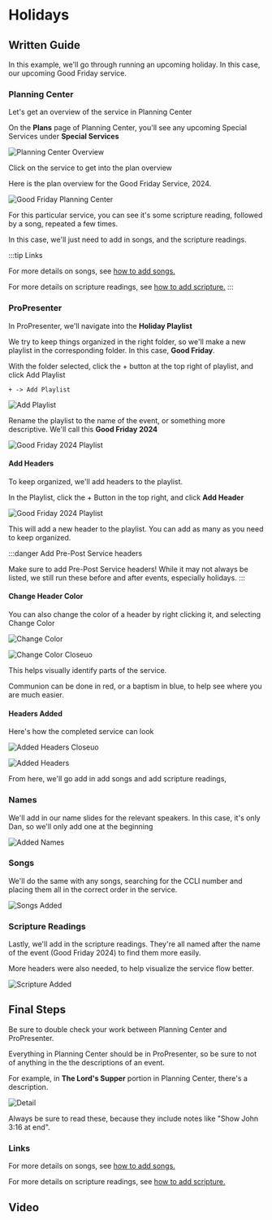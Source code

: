 # Holidays

## Written Guide

In this example, we'll go through running an upcoming holiday. In this case, our upcoming Good Friday service.

### Planning Center

Let's get an overview of the service in Planning Center

On the **Plans** page of Planning Center, you'll see any upcoming Special Services under **Special Services**

![Planning Center Overview](../special-services/img/holidays/planning_center_special_service_overview_labeled.webp)

Click on the service to get into the plan overview

Here is the plan overview for the Good Friday Service, 2024.

![Good Friday Planning Center](../special-services/img/holidays/good_friday_closeup.webp)

For this particular service, you can see it's some scripture reading, followed by a song, repeated a few times.

In this case, we'll just need to add in songs, and the scripture readings.

<!-- TODO: Add working song link -->

:::tip Links

For more details on songs, see [how to add songs.](../../builder-guide/adding-songs)

<!-- TODO: Add working scripture link -->

For more details on scripture readings, see [how to add scripture.](../../builder-guide/sermons/scripture/scripture-reading)
:::

### ProPresenter

In ProPresenter, we'll navigate into the **Holiday Playlist**

We try to keep things organized in the right folder, so we'll make a new playlist in the corresponding folder. In this case, **Good Friday**.

With the folder selected, click the + button at the top right of playlist, and click Add Playlist

```
+ -> Add Playlist
```

![Add Playlist](../special-services/img/holidays/add_playlist.webp)

Rename the playlist to the name of the event, or something more descriptive. We'll call this **Good Friday 2024**

![Good Friday 2024 Playlist](../special-services/img/holidays/name_playlist.webp)

#### Add Headers

To keep organized, we'll add headers to the playlist.

In the Playlist, click the + Button in the top right, and click **Add Header**

![Good Friday 2024 Playlist](../special-services/img/holidays/make_new_header.webp)

This will add a new header to the playlist. You can add as many as you need to keep organized.

:::danger Add Pre-Post Service headers

Make sure to add Pre-Post Service headers! While it may not always be listed, we still run these before and after events, especially holidays.
:::

#### Change Header Color

You can also change the color of a header by right clicking it, and selecting Change Color

![Change Color](../special-services/img/holidays/change_header_color.webp)

![Change Color Closeuo](../special-services/img/holidays/change_color_detail.webp)

This helps visually identify parts of the service.

Communion can be done in red, or a baptism in blue, to help see where you are much easier.

#### Headers Added

Here's how the completed service can look

![Added Headers Closeuo](../special-services/img/holidays/added_headers_detail.webp)

![Added Headers](../special-services/img/holidays/added_headers.webp)

From here, we'll go add in add songs and add scripture readings,

### Names

We'll add in our name slides for the relevant speakers. In this case, it's only Dan, so we'll only add one at the beginning

![Added Names](../special-services/img/holidays/name_added.webp)

### Songs

We'll do the same with any songs, searching for the CCLI number and placing them all in the correct order in the service.

![Songs Added](../special-services/img/holidays/songs_added.webp)

### Scripture Readings

Lastly, we'll add in the scripture readings. They're all named after the name of the event (Good Friday 2024) to find them more easily.

More headers were also needed, to help visualize the service flow better.

![Scripture Added](../special-services/img/holidays/scripture_readings_added.webp)

## Final Steps

Be sure to double check your work between Planning Center and ProPresenter.

Everything in Planning Center should be in ProPresenter, so be sure to not of anything in the the descriptions of an event.

For example, in **The Lord's Supper** portion in Planning Center, there's a description.

![Detail](../special-services/img/holidays/fence_table.webp)

Always be sure to read these, because they include notes like "Show John 3:16 at end".

### Links

For more details on songs, see [how to add songs.](../../builder-guide/adding-songs)

For more details on scripture readings, see [how to add scripture.](../../builder-guide/sermons/scripture/scripture-reading)

## Video
